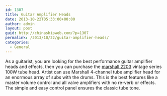 ```yaml
---
id: 1307
title: Guitar Amplifier Heads
date: 2013-10-22T05:33:00+00:00
author: admin
layout: post
guid: http://chinashipweb.com/?p=1307
permalink: /2013/10/22/guitar-amplifier-heads/
categories:
  - General
---
```

As a guitarist, you are looking for the best performance guitar amplifier heads and effects, then you can purchase the [marshall 2203](http://www.guitarcenter.com/Marshall-JCM800-2203-Vintage-Series-100W-Tube-Head-101875854-i1145877.gc) vintage series 100W tube head. Artist can use Marshall 4-channel tube amplifier head for an enormous array of subs with the drums. This is the best features like a master volume control and all valve amplifiers with no re-verb or effects. The simple and easy control panel ensures the classic tube tone.